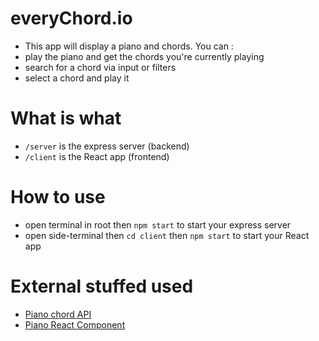 # everyChord.io
- This app will display a piano and chords.
You can :
- play the piano and get the chords you're currently playing
- search for a chord via input or filters
- select a chord and play it

# What is what
- `/server` is the express server (backend)
- `/client` is the React app (frontend)
# How to use
- open terminal in root then `npm start` to start your express server
- open side-terminal then `cd client` then `npm start` to start your React app

# External stuffed used
- [Piano chord API](https://pianoapi.jsdisco.dev/)
- [Piano React Component](https://www.kevinqi.com/react-piano/)
